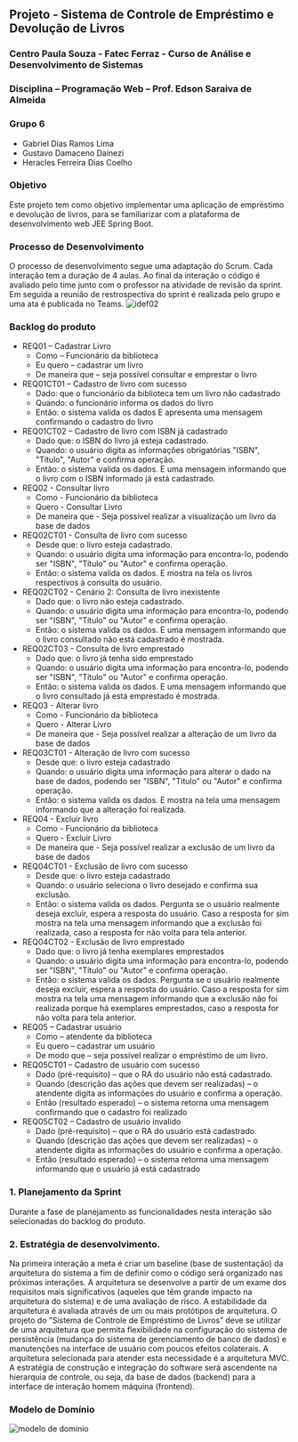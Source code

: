 ## Projeto - Sistema de Controle de Empréstimo e Devolução de Livros
### Centro Paula Souza - Fatec Ferraz - Curso de Análise e Desenvolvimento de Sistemas
### Disciplina – Programação Web – Prof. Edson Saraiva de Almeida
### Grupo 6
- Gabriel Dias Ramos Lima
- Gustavo Damaceno Dainezi
- Heracles Ferreira Dias Coelho
### Objetivo
Este projeto tem como objetivo implementar uma aplicação de empréstimo e devolução de livros, para se familiarizar com a
plataforma de desenvolvimento web JEE Spring Boot.
### Processo de Desenvolvimento
O processo de desenvolvimento segue uma adaptação do Scrum. Cada interação tem a duração de 4 aulas. Ao final da interação o
código é avaliado pelo time junto com o professor na atividade de revisão da sprint. Em seguida a reunião de restrospectiva do sprint é
realizada pelo grupo e uma ata é publicada no Teams.
![idef02](https://user-images.githubusercontent.com/14267502/84417700-6a2a2580-abec-11ea-8b39-d20213a4f15d.png)
### Backlog do produto
- REQ01 – Cadastrar Livro  
  - Como – Funcionário da biblioteca  
  - Eu quero – cadastrar um livro  
  - De maneira que – seja possível consultar e emprestar o livro
- REQ01CT01 – Cadastro de livro com sucesso
  - Dado: que o funcionário da biblioteca tem um livro não cadastrado
  - Quando: o funcionário informa os dados do livro
  - Então: o sistema valida os dados E apresenta uma mensagem confirmando o cadastro do livro
- REQ01CT02 – Cadastro de livro com ISBN já cadastrado
  - Dado que: o ISBN do livro já esteja cadastrado.
  - Quando: o usuário digita as informações obrigatórias "ISBN", "Título", "Autor" e confirma operação.
  - Então: o sistema valida os dados. E uma mensagem informando que o livro com o ISBN informado já está cadastrado.  
- REQ02 - Consultar livro
  - Como - Funcionário da biblioteca
  - Quero - Consultar Livro
  - De maneira que - Seja possível realizar a visualização um livro da base de dados
- REQ02CT01 - Consulta de livro com sucesso
  - Desde que: o livro esteja cadastrado.
  - Quando: o usuário digita uma informação para encontra-lo, podendo ser "ISBN", "Título" ou "Autor" e confirma operação.
  - Então: o sistema valida os dados. E mostra na tela os livros respectivos à consulta do usuário.
- REQ02CT02 - Cenário 2: Consulta de livro inexistente
  - Dado que: o livro não esteja cadastrado.
  - Quando: o usuário digita uma informação  para encontra-lo, podendo ser "ISBN", "Título" ou "Autor" e confirma operação.
  - Então: o sistema valida os dados. E uma mensagem informando que o livro consultado não está cadastrado é mostrada.
- REQ02CT03 - Consulta de livro emprestado
  - Dado que: o livro já tenha sido emprestado
  - Quando: o usuário digita uma informação para encontra-lo, podendo ser "ISBN", "Título" ou "Autor" e confirma operação.
  - Então: o sistema valida os dados. E uma mensagem informando que o livro consultado já está emprestado é mostrada.  
- REQ03 - Alterar livro
  - Como - Funcionário da biblioteca
  - Quero - Alterar Livro
  - De maneira que - Seja possível realizar a alteração de um livro da base de dados
- REQ03CT01 - Alteração de livro com sucesso
  - Desde que: o livro esteja cadastrado
  - Quando: o usuário digita uma informação para alterar o dado na base de dados, podendo ser "ISBN", "Título" ou "Autor" e confirma operação.
  - Então: o sistema valida os dados. E mostra na tela uma mensagem informando que a alteração foi realizada.  
- REQ04 - Excluir livro
  - Como - Funcionário da biblioteca
  - Quero - Excluir Livro
  - De maneira que - Seja possível realizar a exclusão de um livro da base de dados
- REQ04CT01 - Exclusão de livro com sucesso
  - Desde que: o livro esteja cadastrado
  - Quando: o usuário seleciona o livro desejado e confirma sua exclusão.
  - Então: o sistema valida os dados. Pergunta se o usuário realmente deseja excluir, espera a resposta do usuário. Caso a resposta for sim mostra na tela uma mensagem informando que a exclusão foi realizada, caso a resposta for não volta para tela anterior.
- REQ04CT02 -  Exclusão de livro emprestado
  - Dado que: o livro já tenha exemplares emprestados
  - Quando: o usuário digita uma informação para encontra-lo, podendo ser "ISBN", "Título" ou "Autor" e confirma operação.
  - Então: o sistema valida os dados. Pergunta se o usuário realmente deseja excluir, espera a resposta do usuário. Caso a resposta for sim mostra na tela uma mensagem informando que a exclusão não foi realizada porque há exemplares emprestados, caso a resposta for não volta para tela anterior.  
- REQ05 – Cadastrar usuário
  - Como – atendente da biblioteca
  - Eu quero – cadastrar um usuário
  - De modo que – seja possível realizar o empréstimo de um livro.
- REQ05CT01 – Cadastro de usuário com sucesso
  - Dado (pré-requisito) – que o RA do usuário não está cadastrado.
  - Quando (descrição das ações que devem ser realizadas) – o atendente digita as informações do usuário e confirma a operação.
  - Então (resultado esperado) – o sistema retorna uma mensagem confirmando que o cadastro foi realizado
- REQ05CT02 – Cadastro de usuário invalido
  - Dado (pré-requisito) – que o RA do usuário está cadastrado.
  - Quando (descrição das ações que devem ser realizadas) – o atendente digita as informações do usuário e confirma a operação.
  - Então (resultado esperado) – o sistema retorna uma mensagem informando que o usuário já está cadastrado
### 1. Planejamento da Sprint
Durante a fase de planejamento as funcionalidades nesta interação são selecionadas do backlog do produto.
### 2. Estratégia de desenvolvimento.
Na primeira interação a meta é criar um baseline (base de sustentação) da arquitetura do sistema a fim de definir como o código será
organizado nas próximas interações. A arquitetura se desenvolve a partir de um exame dos requisitos mais significativos (aqueles que
têm grande impacto na arquitetura do sistema) e de uma avaliação de risco. A estabilidade da arquitetura é avaliada através de um ou
mais protótipos de arquitetura. O projeto do “Sistema de Controle de Empréstimo de Livros” deve se utilizar de uma arquitetura que
permita flexibilidade na configuração do sistema de persistência (mudança do sistema de gerenciamento de banco de dados) e
manutenções na interface de usuário com poucos efeitos colaterais. A arquitetura selecionada para atender esta necessidade é a
arquitetura MVC.
A estratégia de construção e integração do software será ascendente na hierarquia de controle, ou seja, da base de dados (backend) para
a interface de interação homem máquina (frontend).
### Modelo de Domínio
![modelo de dominio](https://user-images.githubusercontent.com/14267502/84425324-bd55a580-abf7-11ea-99c7-f427b80fb7cc.png) 
